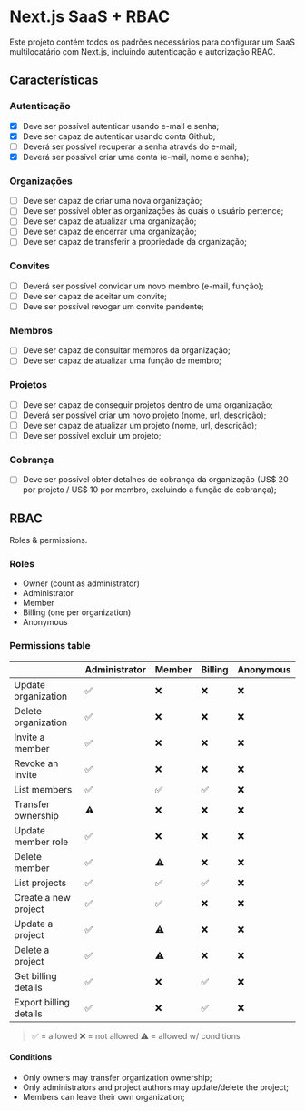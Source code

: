 # Next.js SaaS + RBAC

Este projeto contém todos os padrões necessários para configurar um SaaS multilocatário com Next.js, incluindo autenticação e autorização RBAC.

## Características

### Autenticação

- [x] Deve ser possível autenticar usando e-mail e senha;
- [x] Deve ser capaz de autenticar usando conta Github;
- [ ] Deverá ser possível recuperar a senha através do e-mail;
- [x] Deverá ser possível criar uma conta (e-mail, nome e senha);

### Organizações

- [ ] Deve ser capaz de criar uma nova organização;
- [ ] Deve ser possível obter as organizações às quais o usuário pertence;
- [ ] Deve ser capaz de atualizar uma organização;
- [ ] Deve ser capaz de encerrar uma organização;
- [ ] Deve ser capaz de transferir a propriedade da organização;

### Convites

- [ ] Deverá ser possível convidar um novo membro (e-mail, função);
- [ ] Deve ser capaz de aceitar um convite;
- [ ] Deve ser possível revogar um convite pendente;

### Membros

- [ ] Deve ser capaz de consultar membros da organização;
- [ ] Deve ser capaz de atualizar uma função de membro;

### Projetos

- [ ] Deve ser capaz de conseguir projetos dentro de uma organização;
- [ ] Deverá ser possível criar um novo projeto (nome, url, descrição);
- [ ] Deve ser capaz de atualizar um projeto (nome, url, descrição);
- [ ] Deve ser possível excluir um projeto;

### Cobrança

- [ ] Deve ser possível obter detalhes de cobrança da organização (US$ 20 por projeto / US$ 10 por membro, excluindo a função de cobrança);

## RBAC

Roles & permissions.

### Roles

- Owner (count as administrator)
- Administrator
- Member
- Billing (one per organization)
- Anonymous

### Permissions table

|                        | Administrator | Member | Billing | Anonymous |
| ---------------------- | ------------- | ------ | ------- | --------- |
| Update organization    | ✅            | ❌     | ❌      | ❌        |
| Delete organization    | ✅            | ❌     | ❌      | ❌        |
| Invite a member        | ✅            | ❌     | ❌      | ❌        |
| Revoke an invite       | ✅            | ❌     | ❌      | ❌        |
| List members           | ✅            | ✅     | ✅      | ❌        |
| Transfer ownership     | ⚠️            | ❌     | ❌      | ❌        |
| Update member role     | ✅            | ❌     | ❌      | ❌        |
| Delete member          | ✅            | ⚠️     | ❌      | ❌        |
| List projects          | ✅            | ✅     | ✅      | ❌        |
| Create a new project   | ✅            | ✅     | ❌      | ❌        |
| Update a project       | ✅            | ⚠️     | ❌      | ❌        |
| Delete a project       | ✅            | ⚠️     | ❌      | ❌        |
| Get billing details    | ✅            | ❌     | ✅      | ❌        |
| Export billing details | ✅            | ❌     | ✅      | ❌        |

> ✅ = allowed
> ❌ = not allowed
> ⚠️ = allowed w/ conditions

#### Conditions

- Only owners may transfer organization ownership;
- Only administrators and project authors may update/delete the project;
- Members can leave their own organization;
